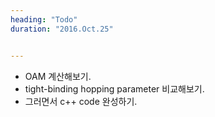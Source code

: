 ```yaml
---
heading: "Todo"
duration: "2016.Oct.25"


---
```


 * OAM 계산해보기.
 * tight-binding hopping parameter 비교해보기.
 * 그러면서 c++ code 완성하기.
 
